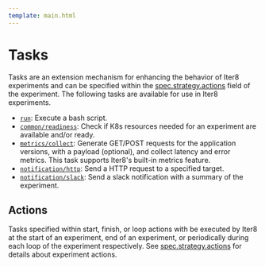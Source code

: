 ```yaml
---
template: main.html
---
```


# Tasks
Tasks are an extension mechanism for enhancing the behavior of Iter8 experiments and can be specified within the [spec.strategy.actions](../experiment.md#strategy) field of the experiment. The following tasks are available for use in Iter8 experiments.

- [`run`](run.md): Execute a bash script.
- [`common/readiness`](common-readiness.md): Check if K8s resources needed for an experiment are available and/or ready.
- [`metrics/collect`](metrics-collect.md): Generate GET/POST requests for the application versions, with a payload (optional), and collect latency and error metrics. This task supports Iter8's built-in metrics feature.
- [`notification/http`](notification-http.md): Send a HTTP request to a specified target.
- [`notification/slack`](notification-slack.md): Send a slack notification with a summary of the experiment.

## Actions
Tasks specified within start, finish, or loop actions with be executed by Iter8 at the start of an experiment, end of an experiment, or periodically during each loop of the experiment respectively. See [spec.strategy.actions](../experiment.md#strategy) for details about experiment actions.
